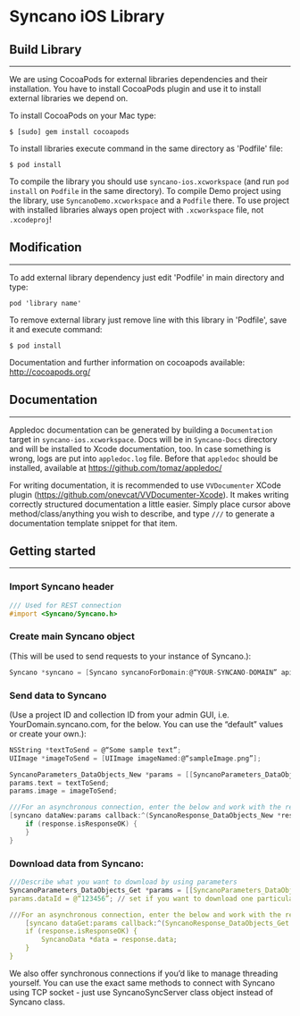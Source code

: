 # Syncano iOS Library

## Build Library
-------------

We are using CocoaPods for external libraries dependencies and their installation. You have to install CocoaPods plugin and use it to install external libraries we depend on. 
 
To install CocoaPods on your Mac type: 

	$ [sudo] gem install cocoapods

To install libraries execute command in the same directory as 'Podfile' file:

	$ pod install

To compile the library you should use `syncano-ios.xcworkspace` (and run `pod install` on `Podfile` in the same directory). To compile Demo project using the library, use `SyncanoDemo.xcworkspace` and a `Podfile` there. To use project with installed libraries always open project with `.xcworkspace` file, not `.xcodeproj`!

## Modification
------------

To add external library dependency just edit 'Podfile' in main directory and type:

	pod 'library name' 

To remove external library just remove line with this library in 'Podfile', save it and execute command:

	$ pod install

 Documentation and further information on cocoapods available: http://cocoapods.org/

## Documentation
-------------

 Appledoc documentation can be generated by building a `Documentation` target in `syncano-ios.xcworkspace`. Docs will be in `Syncano-Docs` directory and will be installed to Xcode documentation, too. In case something is wrong, logs are put into `appledoc.log` file. Before that `appledoc` should be installed, available at https://github.com/tomaz/appledoc/

 For writing documentation, it is recommended to use `VVDocumenter` XCode plugin (https://github.com/onevcat/VVDocumenter-Xcode). It makes writing correctly structured documentation a little easier. Simply place cursor above method/class/anything you wish to describe, and type `///` to generate a documentation template snippet for that item.
 
## Getting started
---

### Import Syncano header

```objective-c
/// Used for REST connection
#import <Syncano/Syncano.h>
```

### Create main Syncano object 
(This will be used to send requests to your instance of Syncano.):

```objective-c
Syncano *syncano = [Syncano syncanoForDomain:@“YOUR-SYNCANO-DOMAIN” apiKey:@“YOUR-API-KEY-123456”];
```

### Send data to Syncano 
(Use a project ID and collection ID from your admin GUI, i.e. YourDomain.syncano.com, for the below. You can use the “default” values or create your own.):

```objective-c
NSString *textToSend = @“Some sample text”;
UIImage *imageToSend = [UIImage imageNamed:@“sampleImage.png”];

SyncanoParameters_DataObjects_New *params = [[SyncanoParameters_DataObjects_New alloc] initWithProjectId:@“PROJECT_ID” collectionId:@“COLLECTION_ID” state:@"pending"];
params.text = textToSend;
params.image = imageToSend;

///For an asynchronous connection, enter the below and work with the returned response
[syncano dataNew:params callback:^(SyncanoResponse_DataObjects_New *response) {
	if (response.isResponseOK) {
	}
}
```

### Download data from Syncano:

```c
///Describe what you want to download by using parameters
SyncanoParameters_DataObjects_Get *params = [[SyncanoParameters_DataObjects_Get alloc] initWithProjectId:@“PROJECT_ID” collectionId:@“COLLECTION_ID”];
params.dataId = @“123456”; // set if you want to download one particular object. Leave empty if you want to download all objects from that collection

///For an asynchronous connection, enter the below and work with the returned response
	[syncano dataGet:params callback:^(SyncanoResponse_DataObjects_Get *response) {
	if (response.isResponseOK) {
		SyncanoData *data = response.data;
	}
}
```

We also offer synchronous connections if you’d like to manage threading yourself. You can use the exact same methods to connect with Syncano using TCP socket - just use SyncanoSyncServer class object instead of Syncano class.
